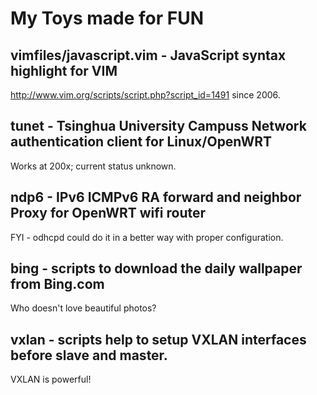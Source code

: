 # My Toys made for FUN

## vimfiles/javascript.vim - JavaScript syntax highlight for VIM
http://www.vim.org/scripts/script.php?script_id=1491 since 2006. 

## tunet - Tsinghua University Campuss Network authentication client for Linux/OpenWRT
Works at 200x; current status unknown.

## ndp6 - IPv6 ICMPv6 RA forward and neighbor Proxy for OpenWRT wifi router
FYI - odhcpd could do it in a better way with proper configuration.

## bing - scripts to download the daily wallpaper from Bing.com
Who doesn't love beautiful photos?

## vxlan - scripts help to setup VXLAN interfaces before slave and master.
VXLAN is powerful!
